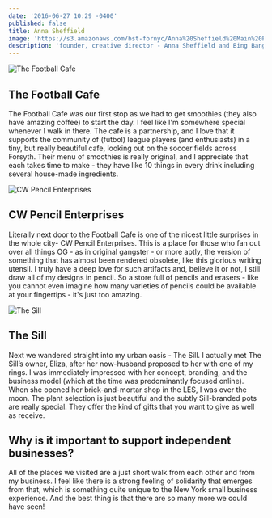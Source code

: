 ```yaml
---
date: '2016-06-27 10:29 -0400'
published: false
title: Anna Sheffield
image: 'https://s3.amazonaws.com/bst-fornyc/Anna%20Sheffield%20Main%20Portrait.jpg'
description: 'founder, creative director - Anna Sheffield and Bing Bang'
---
```

![The Football Cafe](https://s3.amazonaws.com/bst-fornyc/Anna%20Sheffield%20Football%20Cafe.jpg)

## The Football Cafe

The Football Cafe was our first stop as we had to get smoothies (they also have amazing coffee) to start the day. I feel like I'm somewhere special whenever I walk in there. The cafe is a partnership, and I love that it supports the community of (futbol) league players (and enthusiasts) in a tiny, but really beautiful cafe, looking out on the soccer fields across Forsyth. Their menu of smoothies is really original, and I appreciate that each takes time to make - they have like 10 things in every drink including several house-made ingredients.

![CW Pencil Enterprises](https://s3.amazonaws.com/bst-fornyc/Anna%20Sheffield%20CW%20Pencil%20Enterprises.jpg)
## CW Pencil Enterprises

Literally next door to the Football Cafe is one of the nicest little surprises in the whole city- CW Pencil Enterprises. This is a place for those who fan out over all things OG - as in original gangster - or more aptly, the version of something that has almost been rendered obsolete, like this glorious writing utensil. I truly have a deep love for such artifacts and, believe it or not, I still draw all of my designs in pencil. So a store full of pencils and erasers - like you cannot even imagine how many varieties of pencils could be available at your fingertips - it's just too amazing.

![The Sill](https://s3.amazonaws.com/bst-fornyc/Anna%20Sheffield%20The%20Sill.jpg)
## The Sill

Next we wandered straight into my urban oasis - The Sill. I actually met The Sill’s owner, Eliza, after her now-husband proposed to her with one of my rings. I was immediately impressed with her concept, branding, and the business model (which at the time was predominantly focused online). When she opened her brick-and-mortar shop in the LES, I was over the moon. The plant selection is just beautiful and the subtly Sill-branded pots are really special. They offer the kind of gifts that you want to give as well as receive. 

## Why is it important to support independent businesses?

All of the places we visited are a just short walk from each other and from my business. I feel like there is a strong feeling of solidarity that emerges from that, which is something quite unique to the New York small business experience. And the best thing is that there are so many more we could have seen! 
